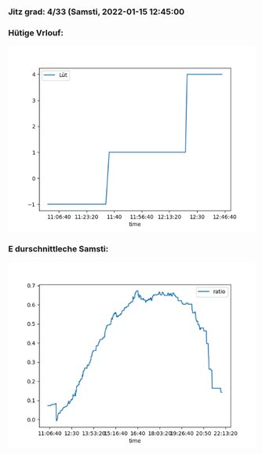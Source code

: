 ### Jitz grad: 4/33 (Samsti, 2022-01-15 12:45:00

### Hütige Vrlouf:
![Graph](Today.png)

### E durschnittleche Samsti:
![Graph](Samsti.png)